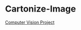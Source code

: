 # Cartonize-Image
[Computer Vision Project](https://www.projectpro.io/article/computer-vision-projects/437)
